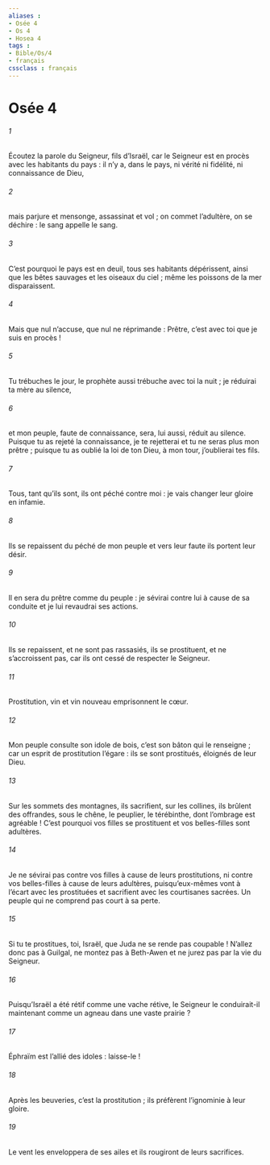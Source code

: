 ```yaml
---
aliases : 
- Osée 4
- Os 4
- Hosea 4
tags : 
- Bible/Os/4
- français
cssclass : français
---
```


# Osée 4

###### 1
Écoutez la parole du Seigneur, fils d’Israël,
car le Seigneur est en procès avec les habitants du pays :
il n’y a, dans le pays, ni vérité ni fidélité,
ni connaissance de Dieu,
###### 2
mais parjure et mensonge,
assassinat et vol ;
on commet l’adultère, on se déchire :
le sang appelle le sang.
###### 3
C’est pourquoi le pays est en deuil,
tous ses habitants dépérissent,
ainsi que les bêtes sauvages et les oiseaux du ciel ;
même les poissons de la mer disparaissent.
###### 4
Mais que nul n’accuse, que nul ne réprimande :
Prêtre, c’est avec toi que je suis en procès !
###### 5
Tu trébuches le jour,
le prophète aussi trébuche avec toi la nuit ;
je réduirai ta mère au silence,
###### 6
et mon peuple, faute de connaissance,
sera, lui aussi, réduit au silence.
Puisque tu as rejeté la connaissance,
je te rejetterai et tu ne seras plus mon prêtre ;
puisque tu as oublié la loi de ton Dieu,
à mon tour, j’oublierai tes fils.
###### 7
Tous, tant qu’ils sont, ils ont péché contre moi :
je vais changer leur gloire en infamie.
###### 8
Ils se repaissent du péché de mon peuple
et vers leur faute ils portent leur désir.
###### 9
Il en sera du prêtre comme du peuple :
je sévirai contre lui à cause de sa conduite
et je lui revaudrai ses actions.
###### 10
Ils se repaissent, et ne sont pas rassasiés,
ils se prostituent, et ne s’accroissent pas,
car ils ont cessé de respecter le Seigneur.
###### 11
Prostitution, vin et vin nouveau
emprisonnent le cœur.
###### 12
Mon peuple consulte son idole de bois,
c’est son bâton qui le renseigne ;
car un esprit de prostitution l’égare :
ils se sont prostitués, éloignés de leur Dieu.
###### 13
Sur les sommets des montagnes, ils sacrifient,
sur les collines, ils brûlent des offrandes,
sous le chêne, le peuplier, le térébinthe,
dont l’ombrage est agréable !
C’est pourquoi vos filles se prostituent
et vos belles-filles sont adultères.
###### 14
Je ne sévirai pas contre vos filles
à cause de leurs prostitutions,
ni contre vos belles-filles
à cause de leurs adultères,
puisqu’eux-mêmes vont à l’écart avec les prostituées
et sacrifient avec les courtisanes sacrées.
Un peuple qui ne comprend pas court à sa perte.
###### 15
Si tu te prostitues, toi, Israël,
que Juda ne se rende pas coupable !
N’allez donc pas à Guilgal,
ne montez pas à Beth-Awen
et ne jurez pas par la vie du Seigneur.
###### 16
Puisqu’Israël a été rétif
comme une vache rétive,
le Seigneur le conduirait-il maintenant
comme un agneau dans une vaste prairie ?
###### 17
Éphraïm est l’allié des idoles :
laisse-le !
###### 18
Après les beuveries, c’est la prostitution ;
ils préfèrent l’ignominie à leur gloire.
###### 19
Le vent les enveloppera de ses ailes
et ils rougiront de leurs sacrifices.
